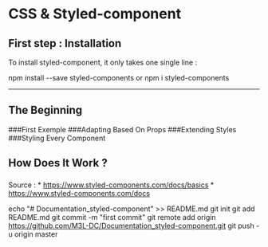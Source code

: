 
CSS & Styled-component
======================

First step : Installation
------------
To install styled-component, it only takes one single line :

npm install --save styled-components
or
npm i styled-components


*********
The Beginning
---------
###First Exemple
###Adapting Based On Props
###Extending Styles
###Styling Every Component

How Does It Work ?
------------------
###


Source :
    * https://www.styled-components.com/docs/basics
    * https://www.styled-components.com/docs

echo "# Documentation_styled-component" >> README.md
git init
git add README.md
git commit -m "first commit"
git remote add origin https://github.com/M3L-DC/Documentation_styled-component.git
git push -u origin master